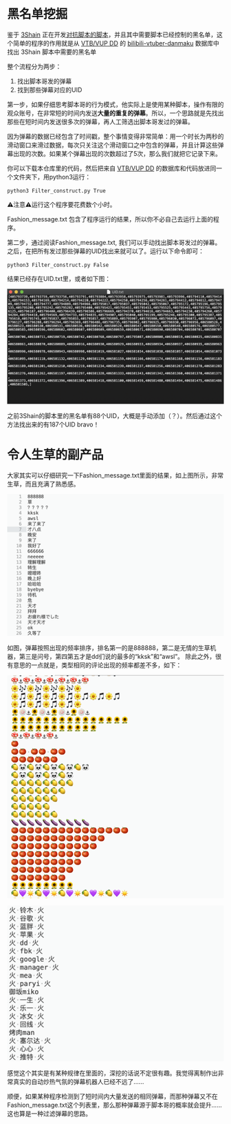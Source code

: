 # 黑名单挖掘
鉴于 [3Shain](https://gist.github.com/3Shain) 正在开发[对抗脚本的脚本](https://gist.github.com/3Shain/e831b4b15999600994521c59e6f98708)，并且其中需要脚本已经控制的黑名单，这个简单的程序的作用就是从 [VTB/VUP DD](https://github.com/bilibili-dd-center) 的 [bilibili-vtuber-danmaku](https://github.com/bilibili-dd-center/bilibili-vtuber-danmaku) 数据库中找出 3Shain 脚本中需要的黑名单

整个流程分为两步：
1. 找出脚本哥发的弹幕
2. 找到那些弹幕对应的UID

第一步，如果仔细思考脚本哥的行为模式，他实际上是使用某种脚本，操作有限的观众账号，在非常短的时间内发送**大量的重复的弹幕**。所以，一个思路就是先找出那些在短时间内发送很多次的弹幕，再人工筛选出脚本哥发过的弹幕。

因为弹幕的数据已经包含了时间戳，整个事情变得非常简单：用一个时长为两秒的滑动窗口来滑过数据，每次只关注这个滑动窗口之中包含的弹幕，并且计算这些弹幕出现的次数。如果某个弹幕出现的次数超过了5次，那么我们就把它记录下来。

你可以下载本仓库里的代码，然后把来自 [VTB/VUP DD](https://github.com/bilibili-dd-center) 的数据库和代码放进同一个文件夹下，用python3运行：

```
python3 Filter_construct.py True
```

⚠️注意⚠️运行这个程序要花费数个小时。

Fashion_message.txt 包含了程序运行的结果，所以你不必自己去运行上面的程序。

第二步，通过阅读Fashion_message.txt, 我们可以手动找出脚本哥发过的弹幕。之后，在把所有发过那些弹幕的UID找出来就可以了。运行以下命令即可：

```
python3 Filter_construct.py False
```

结果已经存在UID.txt里，或者如下图：

<p>
    <img src="image/UIDs.png"/>
</p>

之前3Shain的脚本里的黑名单有88个UID，大概是手动添加（？）。然后通过这个方法找出来的有187个UID bravo！

# 令人生草的副产品

大家其实可以仔细研究一下Fashion_message.txt里面的结果，如上图所示，非常生草，而且充满了熟悉感。

<p>
    <img src="image/sample1.png"/>
</p>

如图，弹幕按照出现的频率排序，排名第一的是888888，第二是无情的生草机器，第三是问号，第四第五才是dd们说的最多的“kksk”和“awsl”。
除此之外，很有意思的一点就是，类型相同的评论出现的频率都差不多，如下：

<p>
    <img src="image/sample2.png"/>
</p>


<p>
    <img src="image/sample3.png"/>
</p>

感觉这个其实是有某种规律在里面的，深挖的话说不定很有趣。我觉得离制作出非常真实的自动炒热气氛的弹幕机器人已经不远了......

顺便，如果某种程序检测到了短时间内大量发送的相同弹幕，而那种弹幕又不在Fashion_message.txt这个列表里，那么那种弹幕源于脚本哥的概率就会提升......这也算是一种过滤弹幕的思路。
